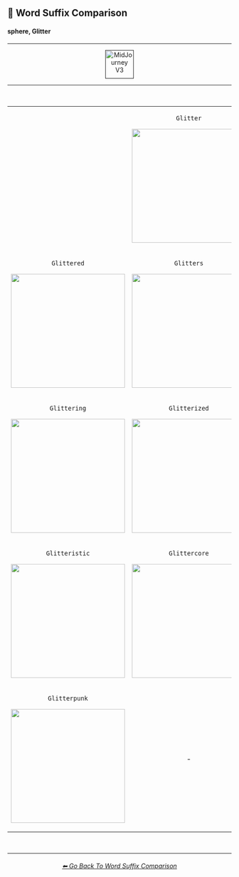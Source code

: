 <h2>📓 Word Suffix Comparison</h2>
<h4>sphere, Glitter</h4>

<hr><!--------------->

<div align="center">

[<img src="F://GitHubRepo/MidJourney-Styles-and-Keywords-Reference/Images/Repo_Parts/Buttons/Version_Buttons/button_version_V3_active.webp?raw=true" alt="MidJourney V3" height="64" />]()

</div>

<hr>
<br>

<div align="center">

<table>
	<tr align=center valign=middle>
		<th>
			<br>
		</th>
        <td>
			<p><code>Glitter</code></p><p><img src="F://GitHubRepo/MidJourney-Styles-and-Keywords-Reference/Images/MJ_V3/Comparison_Page_Images/Word_Suffix_Comparison/sphere_Glitter.webp?raw=true" width="256" /></p>
        </td>
		<th>
			<br>
		</th>
	</tr>
	<tr align=center valign=middle>
        <td>
			<p><code>Glittered</code></p><p><img src="F://GitHubRepo/MidJourney-Styles-and-Keywords-Reference/Images/MJ_V3/Comparison_Page_Images/Word_Suffix_Comparison/sphere_Glittered.webp?raw=true" width="256" /></p>
        </td>
        <td>
			<p><code>Glitters</code></p><p><img src="F://GitHubRepo/MidJourney-Styles-and-Keywords-Reference/Images/MJ_V3/Comparison_Page_Images/Word_Suffix_Comparison/sphere_Glitters.webp?raw=true" width="256" /></p>
        </td>
        <td>
			<p><code>Glittery</code></p><p><img src="F://GitHubRepo/MidJourney-Styles-and-Keywords-Reference/Images/MJ_V3/Comparison_Page_Images/Word_Suffix_Comparison/sphere_Glittery.webp?raw=true" width="256" /></p>
        </td>
	</tr>
	<tr align=center valign=middle>
        <td>
			<p><code>Glittering</code></p><p><img src="F://GitHubRepo/MidJourney-Styles-and-Keywords-Reference/Images/MJ_V3/Comparison_Page_Images/Word_Suffix_Comparison/sphere_Glittering.webp?raw=true" width="256" /></p>
        </td>
        <td>
			<p><code>Glitterized</code></p><p><img src="F://GitHubRepo/MidJourney-Styles-and-Keywords-Reference/Images/MJ_V3/Comparison_Page_Images/Word_Suffix_Comparison/sphere_Glitterized.webp?raw=true" width="256" /></p>
        </td>
        <td>
			<p><code>Glitterist</code></p><p><img src="F://GitHubRepo/MidJourney-Styles-and-Keywords-Reference/Images/MJ_V3/Comparison_Page_Images/Word_Suffix_Comparison/sphere_Glitterist.webp?raw=true" width="256" /></p>
        </td>
	</tr>
	<tr align=center valign=middle>
        <td>
			<p><code>Glitteristic</code></p><p><img src="F://GitHubRepo/MidJourney-Styles-and-Keywords-Reference/Images/MJ_V3/Comparison_Page_Images/Word_Suffix_Comparison/sphere_Glitteristic.webp?raw=true" width="256" /></p>
        </td>
        <td>
			<p><code>Glittercore</code></p><p><img src="F://GitHubRepo/MidJourney-Styles-and-Keywords-Reference/Images/MJ_V3/Comparison_Page_Images/Word_Suffix_Comparison/sphere_Glittercore.webp?raw=true" width="256" /></p>
        </td>
        <td>
			<p><code>Glitterwave</code></p><p><img src="F://GitHubRepo/MidJourney-Styles-and-Keywords-Reference/Images/MJ_V3/Comparison_Page_Images/Word_Suffix_Comparison/sphere_Glitterwave.webp?raw=true" width="256" /></p>
        </td>
	</tr>
	<tr align=center valign=middle>
        <td>
			<p><code>Glitterpunk</code></p><p><img src="F://GitHubRepo/MidJourney-Styles-and-Keywords-Reference/Images/MJ_V3/Comparison_Page_Images/Word_Suffix_Comparison/sphere_Glitterpunk.webp?raw=true" width="256" /></p>
        </td>
		<td>-</td>
        <td>
			<p><code>Glitterboop</code></p><p><img src="F://GitHubRepo/MidJourney-Styles-and-Keywords-Reference/Images/MJ_V3/Comparison_Page_Images/Word_Suffix_Comparison/sphere_Glitterboop.webp?raw=true" width="256" /></p>
        </td>
	</tr>
</table>

</div>

<br>


<hr><!--------------->
<div align="center">
<h6><a href="F://GitHubRepo/MidJourney-Styles-and-Keywords-Reference/Pages/MJ_V3/Comparison_Pages/Prompt_Writing/Word_Suffix_Comparison.md">⬅ Go Back To Word Suffix Comparison</a></h6>
</div>